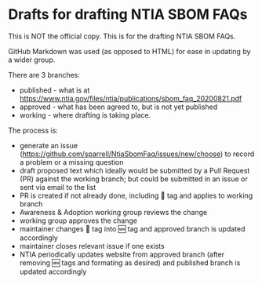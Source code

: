 # Drafts for drafting NTIA SBOM FAQs

This is NOT the official copy.
This is for the drafting NTIA SBOM FAQs.

GitHub Markdown was used (as opposed to HTML)
for ease in updating by a wider group. 

There are 3 branches:
- published - what is at https://www.ntia.gov/files/ntia/publications/sbom_faq_20200821.pdf
- approved - what has been agreed to, but is not yet published
- working - where drafting is taking place.

The process is:
- generate an issue (https://github.com/sparrell/NtiaSbomFaq/issues/new/choose) to record a problem or a missing question
- draft proposed text which ideally would be submitted by a Pull Request (PR) against the working branch; but could be submitted in an issue or sent via email to the list
- PR is created if not already done, including :construction: tag and applies to working branch
- Awareness & Adoption working group reviews the change
- working group approves the change
- maintainer changes :construction: tag into :new: tag and approved branch is updated accordingly
- maintainer closes relevant issue if one exists
- NTIA periodically updates website from approved branch (after removing :new: tags and formating as desired) and published branch is updated accordingly
